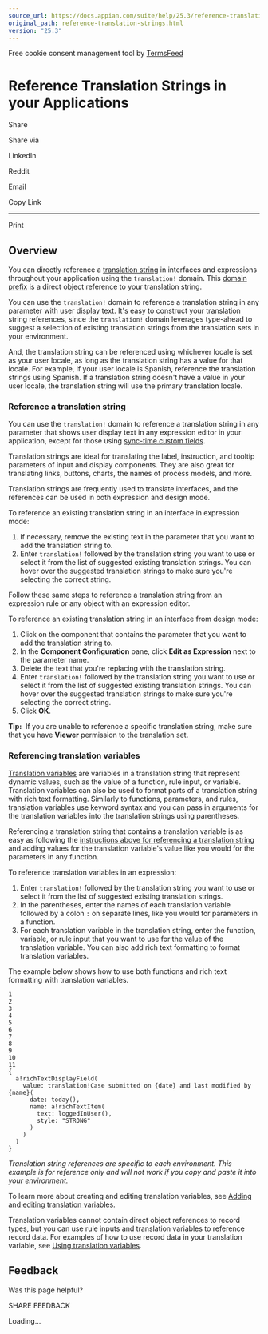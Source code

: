 ```yaml
---
source_url: https://docs.appian.com/suite/help/25.3/reference-translation-strings.html
original_path: reference-translation-strings.html
version: "25.3"
---
```


Free cookie consent management tool by [TermsFeed](https://www.termsfeed.com/)

# Reference Translation Strings in your Applications

Share

Share via

LinkedIn

Reddit

Email

Copy Link

* * *

Print

## Overview

You can directly reference a [translation string](translation-set-object.html#overview) in interfaces and expressions throughout your application using the `translation!` domain. This [domain prefix](domain_prefixes.html#object-prefixes) is a direct object reference to your translation string.

You can use the `translation!` domain to reference a translation string in any parameter with user display text. It's easy to construct your translation string references, since the `translation!` domain leverages type-ahead to suggest a selection of existing translation strings from the translation sets in your environment.

And, the translation string can be referenced using whichever locale is set as your user locale, as long as the translation string has a value for that locale. For example, if your user locale is Spanish, reference the translation strings using Spanish. If a translation string doesn't have a value in your user locale, the translation string will use the primary translation locale.

### Reference a translation string

You can use the `translation!` domain to reference a translation string in any parameter that shows user display text in any expression editor in your application, except for those using [sync-time custom fields](custom-record-fields.html#prodlink-sync-time-evaluations).

Translation strings are ideal for translating the label, instruction, and tooltip parameters of input and display components. They are also great for translating links, buttons, charts, the names of process models, and more.

Translation strings are frequently used to translate interfaces, and the references can be used in both expression and design mode.

To reference an existing translation string in an interface in expression mode:

1.  If necessary, remove the existing text in the parameter that you want to add the translation string to.
2.  Enter `translation!` followed by the translation string you want to use or select it from the list of suggested existing translation strings. You can hover over the suggested translation strings to make sure you're selecting the correct string.

Follow these same steps to reference a translation string from an expression rule or any object with an expression editor.

To reference an existing translation string in an interface from design mode:

1.  Click on the component that contains the parameter that you want to add the translation string to.
2.  In the **Component Configuration** pane, click **Edit as Expression** next to the parameter name.
3.  Delete the text that you're replacing with the translation string.
4.  Enter `translation!` followed by the translation string you want to use or select it from the list of suggested existing translation strings. You can hover over the suggested translation strings to make sure you're selecting the correct string.
5.  Click **OK**.

**Tip:**  If you are unable to reference a specific translation string, make sure that you have **Viewer** permission to the translation set.

### Referencing translation variables

[Translation variables](translation-set-object.html#adding-and-editing-translation-variables) are variables in a translation string that represent dynamic values, such as the value of a function, rule input, or variable. Translation variables can also be used to format parts of a translation string with rich text formatting. Similarly to functions, parameters, and rules, translation variables use keyword syntax and you can pass in arguments for the translation variables into the translation strings using parentheses.

Referencing a translation string that contains a translation variable is as easy as following the [instructions above for referencing a translation string](#reference-a-translation-string) and adding values for the translation variable's value like you would for the parameters in any function.

To reference translation variables in an expression:

1.  Enter `translation!` followed by the translation string you want to use or select it from the list of suggested existing translation strings.
2.  In the parentheses, enter the names of each translation variable followed by a colon `:` on separate lines, like you would for parameters in a function.
3.  For each translation variable in the translation string, enter the function, variable, or rule input that you want to use for the value of the translation variable. You can also add rich text formatting to format translation variables.

The example below shows how to use both functions and rich text formatting with translation variables.

```
1
2
3
4
5
6
7
8
9
10
11
{
  a!richTextDisplayField(
    value: translation!Case submitted on {date} and last modified by {name}(
      date: today(),
      name: a!richTextItem(
        text: loggedInUser(),
        style: "STRONG"
      )
    )
  )
}
```

_Translation string references are specific to each environment. This example is for reference only and will not work if you copy and paste it into your environment._

To learn more about creating and editing translation variables, see [Adding and editing translation variables](translation-set-object.html#adding-and-editing-translation-variables).

Translation variables cannot contain direct object references to record types, but you can use rule inputs and translation variables to reference record data. For examples of how to use record data in your translation variable, see [Using translation variables](translation-set-object.html#example-using-record-data-with-translation-strings).

## Feedback

Was this page helpful?

SHARE FEEDBACK

Loading...